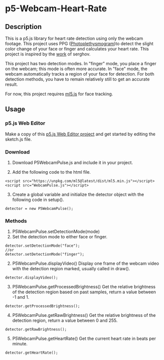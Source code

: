 # p5-Webcam-Heart-Rate
## Description
This is a p5.js library for heart rate detection using only the webcam footage. This project uses PPG ([Photoplethysmogram](https://en.wikipedia.org/wiki/Photoplethysmogram))to detect the slight color change of your face or finger and calculates your heart rate. This project is inspired by the [work](https://github.com/serghov/heartRate) of serghov.

This project has two detection modes. In "finger" mode, you place a finger on the webcam; this mode is often more accurate. In "face" mode, the webcam automatically tracks a region of your face for detection. For both detection methods, you have to remain relatively still to get an accurate result.

For now, this project requires [ml5.js](https://ml5js.org/) for face tracking.

## Usage
### p5.js Web Editor
Make a copy of this [p5.js Web Editor project](https://editor.p5js.org/zl4140/sketches/ifz1L5W1M) and get started by editing the sketch.js file.

### Download
1. Download P5WebcamPulse.js and include it in your project.

2. Add the following code to the html file.
```
<script src="https://unpkg.com/ml5@latest/dist/ml5.min.js"></script>
<script src="WebcamPulse.js"></script>
```

3. Create a global variable and initialize the detector object with the following code in setup().
```
detector = new P5WebcamPulse();
```
### Methods
1. P5WebcamPulse.setDetectionMode(mode)
2. Set the detection mode to either face or finger.
```
detector.setDetectionMode("face");
//or
detector.setDetectionMode("finger");
```

2. P5WebcamPulse.displayVideo()
Display one frame of the webcam video with the detection region marked, usually called in draw().
```
detector.displayVideo();
```

3. P5WebcamPulse.getProcessedBrightness()
Get the relative brightness of the detection region based on past samples, return a value between -1 and 1.
```
detector.getProcessedBrightness();
```

4. P5WebcamPulse.getRawBrightness()
Get the relative brightness of the detection region, return a value between 0 and 255.
```
detector.getRawBrightness();
```

5. P5WebcamPulse.getHeartRate()
Get the current heart rate in beats per minute.
```
detector.getHeartRate();
```
